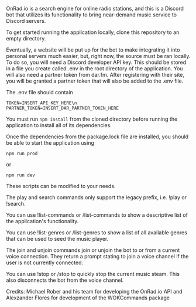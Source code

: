 OnRad.io is a search engine for online radio stations, and this is a Discord bot that utilizes its functionality to bring near-demand music service to Discord servers.

To get started running the application locally, clone this repository to an empty directory.

Eventually, a website will be put up for the bot to make integrating it into personal servers much easier, but, right now, the source must be ran locally. To do so, you will need a Discord 
developer API key. This should be stored in a file you create called .env in the root directory of the application. You will also need a partner token from dar.fm. After 
registering with their site, you will be granted a partner token that will also be added to the .env file.

The .env file should contain

`TOKEN=INSERT_API_KEY_HERE\n
 PARTNER_TOKEN=INSERT_DAR_PARTNER_TOKEN_HERE`

You must run `npm install` from the cloned directory before running the application to install all of its dependencies.

Once the dependencies from the package.lock file are installed, you should be able to start the application using

`npm run prod`

or

`npm run dev`

These scripts can be modified to your needs.

The play and search commands only support the legacy prefix, i.e. !play or !search.

You can use !list-commands or /list-commands to show a descriptive list of the application's functionality.

You can use !list-genres or /list-genres to show a list of all available genres that can be used to seed the music player.

The join and unjoin commands join or unjoin the bot to or from a current voice connection. They return a prompt stating to join a voice channel if the user is not currently connected.

You can use !stop or /stop to quickly stop the current music steam. This also disconnects the bot from the voice channel.

Credits:
Michael Rober and his team for developing the OnRad.io API and 
Alexzander Flores for development of the WOKCommands package

